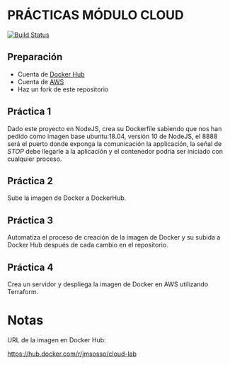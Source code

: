# PRÁCTICAS MÓDULO CLOUD

[![Build Status](https://travis-ci.org/jmsosso/cloud-lab.svg?branch=master)](https://travis-ci.org/jmsosso/cloud-lab)

## Preparación

* Cuenta de [Docker Hub](https://hub.docker.com/)
* Cuenta de [AWS](http://aws.amazon.com/)
* Haz un fork de este repositorio

## Práctica 1

Dado este proyecto en NodeJS, crea su Dockerfile sabiendo que nos han pedido como imagen base ubuntu:18.04, versión 10 de NodeJS, el 8888 será el puerto donde exponga la comunicación la applicación, la señal de *STOP* debe llegarle a la aplicación y el contenedor podría ser iniciado con cualquier proceso.

## Práctica 2

Sube la imagen de Docker a DockerHub.

## Práctica 3

Automatiza el proceso de creación de la imagen de Docker y su subida a Docker Hub después de cada cambio en el repositorio.

## Práctica 4

Crea un servidor y despliega la imagen de Docker en AWS utilizando Terraform.

# Notas

URL de la imagen en Docker Hub:

https://hub.docker.com/r/jmsosso/cloud-lab

